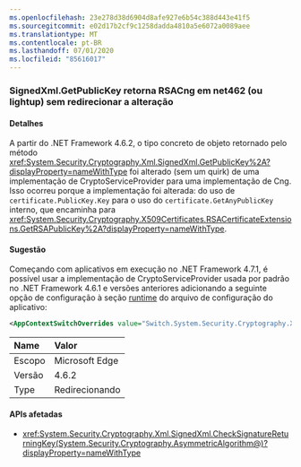 ```yaml
---
ms.openlocfilehash: 23e278d38d6904d8afe927e6b54c388d443e41f5
ms.sourcegitcommit: e02d17b2cf9c1258dadda4810a5e6072a0089aee
ms.translationtype: MT
ms.contentlocale: pt-BR
ms.lasthandoff: 07/01/2020
ms.locfileid: "85616017"
---
```

### <a name="signedxmlgetpublickey-returns-rsacng-on-net462-or-lightup-without-retargeting-change"></a>SignedXml.GetPublicKey retorna RSACng em net462 (ou lightup) sem redirecionar a alteração

#### <a name="details"></a>Detalhes

A partir do .NET Framework 4.6.2, o tipo concreto de objeto retornado pelo método <xref:System.Security.Cryptography.Xml.SignedXml.GetPublicKey%2A?displayProperty=nameWithType> foi alterado (sem um quirk) de uma implementação de CryptoServiceProvider para uma implementação de Cng. Isso ocorreu porque a implementação foi alterada: do uso de `certificate.PublicKey.Key` para o uso do `certificate.GetAnyPublicKey` interno, que encaminha para <xref:System.Security.Cryptography.X509Certificates.RSACertificateExtensions.GetRSAPublicKey%2A?displayProperty=nameWithType>.

#### <a name="suggestion"></a>Sugestão

Começando com aplicativos em execução no .NET Framework 4.7.1, é possível usar a implementação de CryptoServiceProvider usada por padrão no .NET Framework 4.6.1 e versões anteriores adicionando a seguinte opção de configuração à seção [runtime](~/docs/framework/configure-apps/file-schema/runtime/runtime-element.md) do arquivo de configuração do aplicativo:

```xml
<AppContextSwitchOverrides value="Switch.System.Security.Cryptography.Xml.SignedXmlUseLegacyCertificatePrivateKey=true" />
```

| Name    | Valor       |
|:--------|:------------|
| Escopo   | Microsoft Edge        |
| Versão | 4.6.2       |
| Type    | Redirecionando |

#### <a name="affected-apis"></a>APIs afetadas

- <xref:System.Security.Cryptography.Xml.SignedXml.CheckSignatureReturningKey(System.Security.Cryptography.AsymmetricAlgorithm@)?displayProperty=nameWithType>
